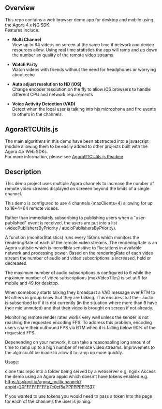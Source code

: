 ## Overview
This repo contains a web browser demo app for desktop and mobile using the Agora 4.x NG SDK.
<br />Features include:

* **Multi Channel**
<br />View up to 64 videos on screen at the same time if network and device resources allow. Using real time statistics the app will ramp and up down the number an quality of the remote video streams.

* **Watch Party**
<br /> Watch videos with friends without the need for headphones or worrying about echo

* **Auto adjust resolution to HD (iOS)**
<br /> Change encoder resolution on the fly to allow iOS browsers to handle different CPU and network requirements

* **Voice Activity Detection (VAD)**
<br /> Detect when the local user is talking into his microphone and fire events to others in the channels.

## AgoraRTCUtils.js
The main algorithms in this demo have been abstracted into a javascript module allowing them to be easily added to other projects built with the Agora 4.x Web SDKs.
<br/> For more information, please see [AgoraRTCUtils.js Readme](https://github.com/AgoraIO-Solutions/agora_multichannel/tree/master/sdk) 


## Description
This demo project uses multiple Agora channels to increase the number of remote video streams displayed on screeen beyond the limits of a single channel.

This demo is configured to use 4 channels (maxClients=4) allowing for up to 16*4=64 remote videos.

Rather than immediately subscribing to publishing users when a "user-published" event is received, the users are put into a list (videoPublishersByPriority / audioPublishersByPriority).

A function (monitorStatistics) runs every 150ms which monitors the renderingRate of each of the remote video streams. The renderingRate is an Agora statistic which is incredibly sensitive to fluctations in available network and processing power. Based on the renderingRate of each video stream the number of audio and video subscriptions is increased, held or decreased.

The maximum number of audio subscriptions is configured to 6 while the maximum number of video subscriptions (maxVideoTiles) is set at 9 for mobile and 49 for desktop.

When somebody starts talking they broadcast a VAD message over RTM to let others in group know that they are talking. This ensures that their audio is subscribed to if it is not currently (in the situation where more than 6 have their mic unmuted) and that their video is brought on screen if not already.

Monitoring remote render rates works very well unless the sender is not reaching the requested encoding FPS. To address this problem, encoding users share their outbound FPS via RTM when it is falling below 90% of the requested FPS.

Depenending on your network, it can take a reasonabling long amount of time to ramp up to a high number of remote video streams. Improvemets to the algo could be made to allow it to ramp up more quickly.

Usage:

clone this repo into a folder being served by a webserver e.g. nginx Access the demo using an Agora appid which doesn't have tokens enabled e.g. https://sokool.io/agora_multichannel/?appid=20FFFFFFFFFb7c0cf5aPPPPPPPP537

If you wanted to use tokens you would need to pass a token into the page for each of the channels the user is joining.

